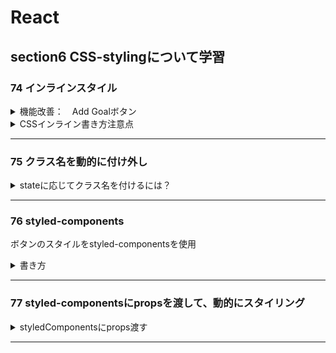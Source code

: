 # React

## section6 CSS-stylingについて学習

### 74 インラインスタイル

<details><Summary>機能改善：　Add Goalボタン</Summary>

 ⚠️ 未入力でも追加されてしまう問題

 |-> 追加できないようにする

 |-> 追加できないことをフィードバック -> タイトル赤文字入力欄背景色付く

 |-> 文字入力し始めたら、フィードバック解除

</details>

<details><summary>CSSインライン書き方注意点</summary>

```jsx
<label style={{ backgroundColor: 'red' }}>
```

キー：　CSSプロパティとは違う書き方

バリュー：　文字列

</details>

---

### 75 クラス名を動的に付け外し

<details><summary>stateに応じてクラス名を付けるには？</summary>

```jsx
<div className={`form-control ${!isValid ? 'invalid` : ''}`}>

```
</details>

---

### 76 styled-components

ボタンのスタイルをstyled-componentsを使用

<details><summary>書き方</summary>

```javascript
const Button = styled.button`
  font: ,
  &:hover { }
`;
```

</details>

---

### 77 styled-componentsにpropsを渡して、動的にスタイリング

<details><summary>styledComponentsにprops渡す</summary>


```react
const FormControl = styled.div`
  & input {
    background: ${(props) => (props.invalid ? '' : '' )};
  }
`;

```

```jsx

<FormControl invalid={!isValid}></FormControl>

```

</details>

---





